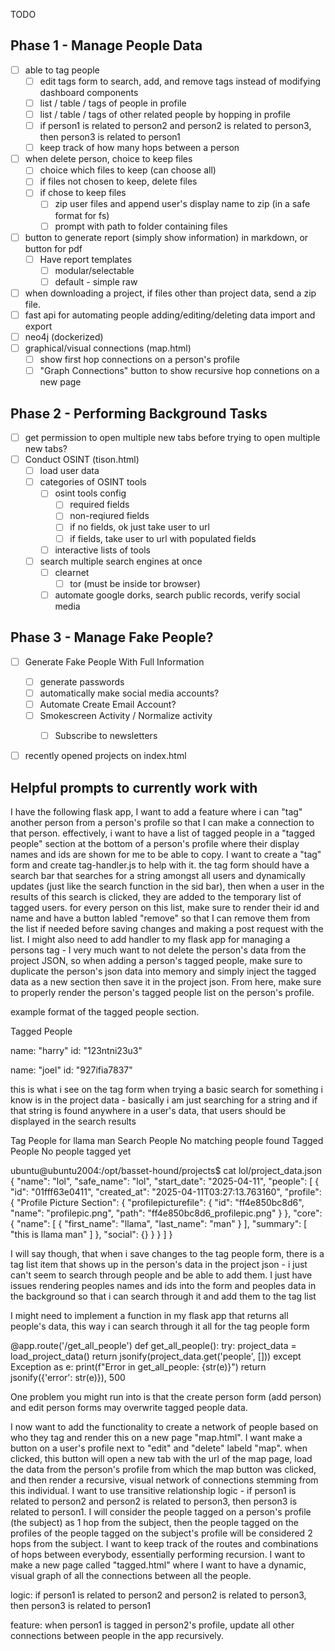 TODO

## Phase 1 - Manage People Data

 - [ ] able to tag people
   - [ ] edit tags form to search, add, and remove tags instead of modifying dashboard components
	- [ ] list / table / tags of people in profile
	- [ ] list / table / tags of other related people by hopping in profile
	- [ ] if person1 is related to person2 and person2 is related to person3, then person3 is related to person1
	- [ ] keep track of how many hops between a person
 - [ ] when delete person, choice to keep files
	- [ ] choice which files to keep (can choose all)
	- [ ] if files not chosen to keep, delete files
	- [ ] if chose to keep files
		- [ ] zip user files and append user's display name to zip (in a safe format for fs)
		- [ ] prompt with path to folder containing files
 - [ ] button to generate report (simply show information) in markdown, or button for pdf
 	- [ ] Have report templates
  		- [ ] modular/selectable 
  		- [ ] default - simple raw	
 - [ ] when downloading a project, if files other than project data, send a zip file.
 - [ ] fast api for automating people adding/editing/deleting data import and export
 - [ ] neo4j (dockerized)
 - [ ] graphical/visual connections (map.html)
	- [ ] show first hop connections on a person's profile
	- [ ] "Graph Connections" button to show recursive hop connetions on a new page

## Phase 2 - Performing Background Tasks
 - [ ] get permission to open multiple new tabs before trying to open multiple new tabs?
 - [ ] Conduct OSINT (tison.html)
 	- [ ] load user data
 	- [ ] categories of OSINT tools
 		- [ ] osint tools config
 			- [ ] required fields
 			- [ ] non-reqiured fields
 			- [ ] if no fields, ok just take user to url
 			- [ ] if fields, take user to url with populated fields 
 		- [ ] interactive lists of tools
 	- [ ] search multiple search engines at once
  		- [ ] clearnet
    		- [ ] tor (must be inside tor browser) 	 	
       - [ ] automate google dorks, search public records, verify social media

## Phase 3 - Manage Fake People?
 - [ ] Generate Fake People With Full Information
	- [ ] generate passwords
 	- [ ] automatically make social media accounts? 
 	- [ ] Automate Create Email Account?
  	- [ ] Smokescreen Activity / Normalize activity
   		- [ ] Subscribe to newsletters


 - [ ] recently opened projects on index.html


## Helpful prompts to currently work with

I have the following flask app, I want to add a feature where i can "tag" another person from a person's profile so that I can make a connection to that person. effectively, i want to have a list of tagged people in a "tagged people" section at the bottom of a person's profile where their display names and ids are shown for me to be able to copy. I want to create a "tag" form and create tag-handler.js to help with it. the tag form should have a search bar that searches for a string amongst all users and dynamically updates (just like the search function in the sid bar), then when a user in the results of this search is clicked, they are added to the temporary list of tagged users. for every person on this list, make sure to render their id and name and have a button labled "remove" so that I can remove them from the list if needed before saving changes and making a post request with the list. I might also need to add handler to my flask app for managing a persons tag - I very much want to not delete the person's data from the project JSON, so when adding a person's tagged people, make sure to duplicate the person's json data into memory and simply inject the tagged data as a new section then save it in the project json. From here, make sure to properly render the person's tagged people list on the person's profile. 

example format of the tagged people section.

Tagged People

name: "harry"
id: "123ntni23u3"

name: "joel"
id: "927ifia7837"


this is what i see on the tag form when trying a basic search for something i know is in the project data - basically i am just searching for a string and if that string is found anywhere in a user's data, that users should be displayed in the search results

Tag People for llama man
Search People
No matching people found
Tagged People
No people tagged yet

ubuntu@ubuntu2004:/opt/basset-hound/projects$ cat lol/project_data.json 
{
    "name": "lol",
    "safe_name": "lol",
    "start_date": "2025-04-11",
    "people": [
        {
            "id": "01fff63e0411",
            "created_at": "2025-04-11T03:27:13.763160",
            "profile": {
                "Profile Picture Section": {
                    "profilepicturefile": {
                        "id": "ff4e850bc8d6",
                        "name": "profilepic.png",
                        "path": "ff4e850bc8d6_profilepic.png"
                    }
                },
                "core": {
                    "name": [
                        {
                            "first_name": "llama",
                            "last_name": "man"
                        }
                    ],
                    "summary": [
                        "this is llama man"
                    ]
                },
                "social": {}
            }
        }
    ]
}

I will say though, that when i save changes to the tag people form, there is a tag list item that shows up in the person's data in the project json - i just can't seem to search through people and be able to add them. I just have issues rendering peoples names and ids into the form and peoples data in the background so that i can search through it and add them to the tag list



I might need to implement a function in my flask app that returns all people's data, this way i can search through it all for the tag people form

@app.route('/get_all_people')
def get_all_people():
    try:
        project_data = load_project_data()
        return jsonify(project_data.get('people', []))
    except Exception as e:
        print(f"Error in get_all_people: {str(e)}")
        return jsonify({'error': str(e)}), 500


One problem you might run into is that the create person form (add person) and edit person forms may overwrite tagged people data. 







I now want to add the functionality to create a network of people based on who they tag and render this on a new page "map.html". I want make a button on a user's profile next to "edit" and "delete" labeld "map". when clicked, this button will open a new tab with the url of the map page, load the data from the person's profile from which the map button was clicked, and then render a recursive, visual network of connections stemming from this individual. I want to use transitive relationship logic - if person1 is related to person2 and person2 is related to person3, then person3 is related to person1. I will consider the people tagged on a person's profile (the subject) as 1 hop from the subject, then the people tagged on the profiles of the people tagged on the subject's profile will be considered 2 hops from the subject. I want to keep track of the routes and combinations of hops between everybody, essentially performing recursion. I want to make a new page called "tagged.html" where I want to have a dynamic, visual graph of all the connections between all the people.

logic: if person1 is related to person2 and person2 is related to person3, then person3 is related to person1

feature: when person1 is tagged in person2's profile, update all other connections between people in the app recursively.



